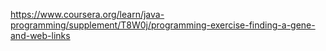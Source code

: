 https://www.coursera.org/learn/java-programming/supplement/T8W0j/programming-exercise-finding-a-gene-and-web-links
